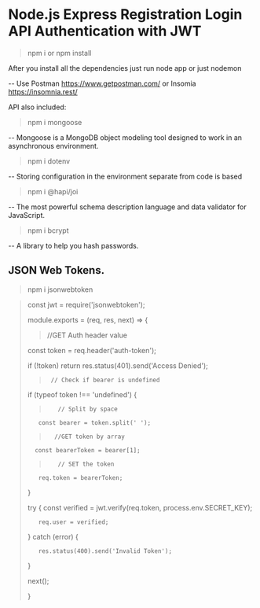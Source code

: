 # Node.js Express Registration Login API Authentication with JWT

> npm i or npm install

After you install all the dependencies just run node app or just nodemon

-- Use Postman https://www.getpostman.com/ or Insomia https://insomnia.rest/

API also included:

> npm i mongoose

-- Mongoose is a MongoDB object modeling tool designed to work in an asynchronous environment.

> npm i dotenv

-- Storing configuration in the environment separate from code is based

> npm i @hapi/joi

-- The most powerful schema description language and data validator for JavaScript.

> npm i bcrypt

-- A library to help you hash passwords.

## JSON Web Tokens.

> npm i jsonwebtoken


> const jwt = require('jsonwebtoken');
>
> module.exports = (req, res, next) => {
>
>>    //GET Auth header value
>
>    const token = req.header('auth-token');
>
>    if (!token) return res.status(401).send('Access Denied');
>
>>      // Check if bearer is undefined
>    if (typeof token !== 'undefined') {
>>        // Split by space
>        const bearer = token.split(' ');
>>       //GET token by array
>       const bearerToken = bearer[1];
>>        // SET the token
>        req.token = bearerToken;
>    }
>
>    try {
>        const verified = jwt.verify(req.token, process.env.SECRET_KEY);
>
>        req.user = verified;
>
>    } catch (error) {
>
>        res.status(400).send('Invalid Token');
>
>    }
>
>    next();
>
> } 

